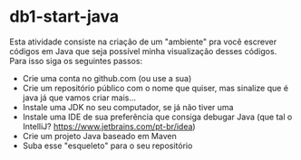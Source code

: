 # db1-start-java
Esta atividade consiste na criação de um "ambiente" pra você escrever códigos em Java que seja possível minha visualização desses códigos.
Para isso siga os seguintes passos:

* Crie uma conta no github.com (ou use a sua)
* Crie um repositório público com o nome que quiser, mas sinalize que é java já que vamos criar mais...
* Instale uma JDK no seu computador, se já não tiver uma
* Instale uma IDE de sua preferência que consiga debugar Java (que tal o IntelliJ? https://www.jetbrains.com/pt-br/idea)
* Crie um projeto Java baseado em Maven
* Suba esse "esqueleto" para o seu repositório
